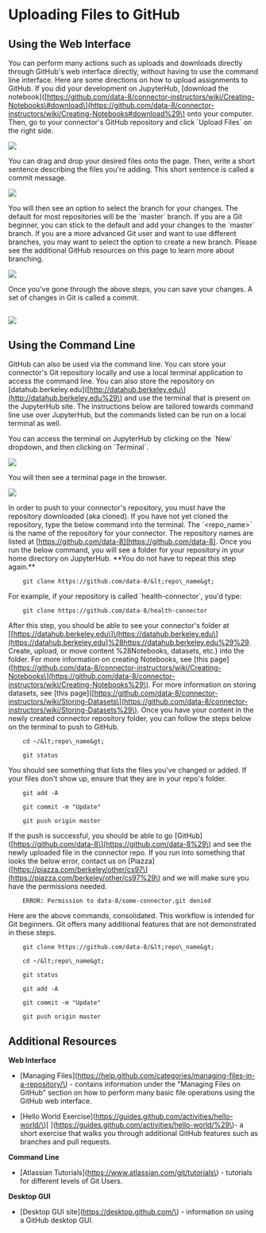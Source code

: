 # Uploading Files to GitHub

## Using the Web Interface

You can perform many actions such as uploads and downloads directly through GitHub's web interface directly, without having to use the command line interface. Here are some directions on how to upload assignments to GitHub. If you did your development on JupyterHub, \[download the notebook\]\([https://github.com/data-8/connector-instructors/wiki/Creating-Notebooks\#download\](https://github.com/data-8/connector-instructors/wiki/Creating-Notebooks#download%29\) onto your computer. Then, go to your connector's GitHub repository and click \`Upload Files\` on the right side.

![](https://cloud.githubusercontent.com/assets/8205702/23319695/89fa6484-fa8c-11e6-9d36-6b6782e2c383.png)

You can drag and drop your desired files onto the page. Then, write a short sentence describing the files you're adding. This short sentence is called a commit message.

![](https://cloud.githubusercontent.com/assets/8205702/23319707/9a4d26b4-fa8c-11e6-91e7-72eeef8bce86.png)

You will then see an option to select the branch for your changes. The default for most repositories will be the \`master\` branch. If you are a Git beginner, you can stick to the default and add your changes to the \`master\` branch. If you are a more advanced Git user and want to use different branches, you may want to select the option to create a new branch. Please see the additional GitHub resources on this page to learn more about branching.

![](https://cloud.githubusercontent.com/assets/8205702/23319711/9cf7b2da-fa8c-11e6-818e-c231b29a5040.png)

Once you've gone through the above steps, you can save your changes. A set of changes in Git is called a commit.

## ![](https://cloud.githubusercontent.com/assets/8205702/23319717/9f1fb81e-fa8c-11e6-86ae-074f2c11e9f5.png)

## Using the Command Line

GitHub can also be used via the command line. You can store your connector's Git repository locally and use a local terminal application to access the command line. You can also store the repository on \[datahub.berkeley.edu\]\([http://datahub.berkeley.edu\](http://datahub.berkeley.edu%29\) and use the terminal that is present on the JupyterHub site. The instructions below are tailored towards command line use over JupyterHub, but the commands listed can be run on a local terminal as well.

You can access the terminal on JupyterHub by clicking on the \`New\` dropdown, and then clicking on \`Terminal\`.

![](https://cloud.githubusercontent.com/assets/8205702/23319236/9ca1a018-fa8a-11e6-8c3d-e5d084317ccc.png)

You will then see a terminal page in the browser.

![](https://cloud.githubusercontent.com/assets/8205702/23321085/a981a654-fa92-11e6-98e2-f64bf92600bc.png)

In order to push to your connector's repository, you must have the repository downloaded \(aka cloned\). If you have not yet cloned the repository, type the below command into the terminal. The \`&lt;repo\_name&gt;\` is the name of the repository for your connector. The repository names are listed at [https://github.com/data-8](https://github.com/data-8). Once you run the below command, you will see a folder for your repository in your home directory on JupyterHub. \*\*You do not have to repeat this step again.\*\*

```
    git clone https://github.com/data-8/&lt;repo\_name&gt;
```

For example, if your repository is called \`health-connector\`, you'd type:

```
    git clone https://github.com/data-8/health-connector
```

After this step, you should be able to see your connector's folder at \[[https://datahub.berkeley.edu\]\(https://datahub.berkeley.edu\](https://datahub.berkeley.edu]%28https://datahub.berkeley.edu%29%29. Create, upload, or move content %28Notebooks, datasets, etc.\) into the folder. For more information on creating Notebooks, see \[this page\]\([https://github.com/data-8/connector-instructors/wiki/Creating-Notebooks\](https://github.com/data-8/connector-instructors/wiki/Creating-Notebooks%29\). For more information on storing datasets, see \[this page\]\([https://github.com/data-8/connector-instructors/wiki/Storing-Datasets\](https://github.com/data-8/connector-instructors/wiki/Storing-Datasets%29\). Once you have your content in the newly created connector repository folder, you can follow the steps below on the terminal to push to GitHub.

```
    cd ~/&lt;repo\_name&gt;

    git status
```

You should see something that lists the files you've changed or added. If your files don't show up, ensure that they are in your repo's folder.

```
    git add -A

    git commit -m "Update"

    git push origin master
```

If the push is successful, you should be able to go \[GitHub\]\([https://github.com/data-8\](https://github.com/data-8%29\) and see the newly uploaded file in the connector repo. If you run into something that looks the below error, contact us on \[Piazza\]\([https://piazza.com/berkeley/other/cs97\](https://piazza.com/berkeley/other/cs97%29\) and we will make sure you have the permissions needed.

```
    ERROR: Permission to data-8/some-connector.git denied
```

Here are the above commands, consolidated. This workflow is intended for Git beginners. Git offers many additional features that are not demonstrated in these steps.

```
    git clone https://github.com/data-8/&lt;repo\_name&gt;

    cd ~/&lt;repo\_name&gt;

    git status

    git add -A

    git commit -m "Update"

    git push origin master
```

## Additional Resources

**Web Interface**

* [Managing Files](https://help.github.com/categories/managing-files-in-a-repository/\) - contains information under the "Managing Files on GitHub" section on how to perform many basic file operations using the GitHub web interface.

* [Hello World Exercise](https://guides.github.com/activities/hello-world/\)[ ](https://guides.github.com/activities/hello-world/%29\)- a short exercise that walks you through additional GitHub features such as branches and pull requests.

**Command Line**

* [Atlassian Tutorials](https://www.atlassian.com/git/tutorials\) - tutorials for different levels of Git Users.

**Desktop GUI**

* [Desktop GUI site](https://desktop.github.com/\) - information on using a GitHub desktop GUI.



